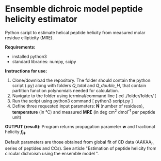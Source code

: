 # Ensemble dichroic model peptide helicity estimator

Python script to estimate helical peptide helicity from measured molar residue ellipticity (MRE).

<b> Requirements: </b>
- installed python3
- standard libraries: numpy, scipy

<b> Instructions for use: </b>
1. Clone/download the repository. The folder should contain the python script (.py) along with folders <i>Q_total</i> and <i>Q_double_H</i>, that contain partition function polynomials needed for calculation.
2. Navigate to the folder using terminal/command line [ cd ./folder/folder/ ]
3. Run the script using python3 command [ python3 script.py ]
4. Define three requested input parameters: <b>N</b> (number of residues), <b>temperature</b> (in °C) and measured <b>MRE</b> (in deg cm<sup>2</sup> dmol<sup>-1</sup> per peptide unit)
   
<b> OUTPUT (result): </b> Program returns propagation parameter <b><i>w</i></b> and fractional helicity <b><i>f<sub>H</sub></i></b>.

Default parameters are those obtained from global fit of CD data (AAKAA<sub>n</sub> series of peptides and CCs). See article "Estimation of peptide helicity from circular dichroism using the ensemble model ".
